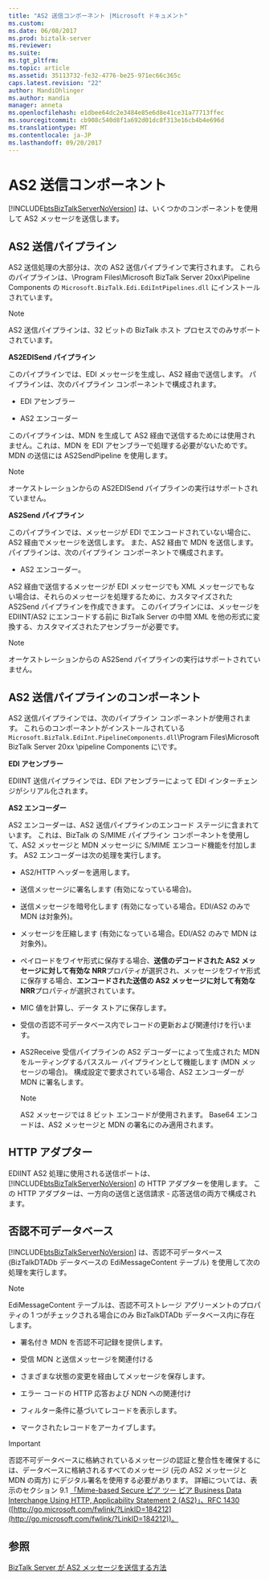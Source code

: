 ```yaml
---
title: "AS2 送信コンポーネント |Microsoft ドキュメント"
ms.custom: 
ms.date: 06/08/2017
ms.prod: biztalk-server
ms.reviewer: 
ms.suite: 
ms.tgt_pltfrm: 
ms.topic: article
ms.assetid: 35113732-fe32-4776-be25-971ec66c365c
caps.latest.revision: "22"
author: MandiOhlinger
ms.author: mandia
manager: anneta
ms.openlocfilehash: e1dbee64dc2e3484e85e6d8e41ce31a77713ffec
ms.sourcegitcommit: cb908c540d8f1a692d01dc8f313e16cb4b4e696d
ms.translationtype: MT
ms.contentlocale: ja-JP
ms.lasthandoff: 09/20/2017
---
```

# <a name="as2-send-components"></a>AS2 送信コンポーネント
[!INCLUDE[btsBizTalkServerNoVersion](../includes/btsbiztalkservernoversion-md.md)] は、いくつかのコンポーネントを使用して AS2 メッセージを送信します。  
  
## <a name="as2-send-pipelines"></a>AS2 送信パイプライン  
 AS2 送信処理の大部分は、次の AS2 送信パイプラインで実行されます。 これらのパイプラインは、\Program Files\Microsoft BizTalk Server 20xx\Pipeline Components の `Microsoft.BizTalk.Edi.EdiIntPipelines.dll` にインストールされています。  
  
> [!NOTE]
>  AS2 送信パイプラインは、32 ビットの BizTalk ホスト プロセスでのみサポートされています。  
  
 **AS2EDISend パイプライン**  
  
 このパイプラインでは、EDI メッセージを生成し、AS2 経由で送信します。 パイプラインは、次のパイプライン コンポーネントで構成されます。  
  
-   EDI アセンブラー  
  
-   AS2 エンコーダー  
  
 このパイプラインは、MDN を生成して AS2 経由で送信するためには使用されません。これは、MDN を EDI アセンブラーで処理する必要がないためです。 MDN の送信には AS2SendPipeline を使用します。  
  
> [!NOTE]
>  オーケストレーションからの AS2EDISend パイプラインの実行はサポートされていません。  
  
 **AS2Send パイプライン**  
  
 このパイプラインでは、メッセージが EDI でエンコードされていない場合に、AS2 経由でメッセージを送信します。 また、AS2 経由で MDN を送信します。 パイプラインは、次のパイプライン コンポーネントで構成されます。  
  
-   AS2 エンコーダー。  
  
 AS2 経由で送信するメッセージが EDI メッセージでも XML メッセージでもない場合は、それらのメッセージを処理するために、カスタマイズされた AS2Send パイプラインを作成できます。 このパイプラインには、メッセージを EDIINT/AS2 にエンコードする前に BizTalk Server の中間 XML を他の形式に変換する、カスタマイズされたアセンブラーが必要です。  
  
> [!NOTE]
>  オーケストレーションからの AS2Send パイプラインの実行はサポートされていません。  
  
## <a name="as2-send-pipeline-components"></a>AS2 送信パイプラインのコンポーネント  
 AS2 送信パイプラインでは、次のパイプライン コンポーネントが使用されます。 これらのコンポーネントがインストールされている`Microsoft.BizTalk.EdiInt.PipelineComponents.dll`\Program Files\Microsoft BizTalk Server 20xx \pipeline Components に\\です。  
  
 **EDI アセンブラー**  
  
 EDIINT 送信パイプラインでは、EDI アセンブラーによって EDI インターチェンジがシリアル化されます。  
  
 **AS2 エンコーダー**  
  
 AS2 エンコーダーは、AS2 送信パイプラインのエンコード ステージに含まれています。 これは、BizTalk の S/MIME パイプライン コンポーネントを使用して、AS2 メッセージと MDN メッセージに S/MIME エンコード機能を付加します。 AS2 エンコーダーは次の処理を実行します。  
  
-   AS2/HTTP ヘッダーを適用します。  
  
-   送信メッセージに署名します (有効になっている場合)。  
  
-   送信メッセージを暗号化します (有効になっている場合。EDI/AS2 のみで MDN は対象外)。  
  
-   メッセージを圧縮します (有効になっている場合。EDI/AS2 のみで MDN は対象外)。  
  
-   ペイロードをワイヤ形式に保存する場合、**送信のデコードされた AS2 メッセージに対して有効な NRR**プロパティが選択され、メッセージをワイヤ形式に保存する場合、**エンコードされた送信の AS2 メッセージに対して有効な NRR**プロパティが選択されています。  
  
-   MIC 値を計算し、データ ストアに保存します。  
  
-   受信の否認不可データベース内でレコードの更新および関連付けを行います。  
  
-   AS2Receive 受信パイプラインの AS2 デコーダーによって生成された MDN をルーティングするパススルー パイプラインとして機能します (MDN メッセージの場合)。 構成設定で要求されている場合、AS2 エンコーダーが MDN に署名します。  
  
    > [!NOTE]
    >  AS2 メッセージでは 8 ビット エンコードが使用されます。 Base64 エンコードは、AS2 メッセージと MDN の署名にのみ適用されます。  
  
## <a name="http-adapter"></a>HTTP アダプター  
 EDIINT AS2 処理に使用される送信ポートは、[!INCLUDE[btsBizTalkServerNoVersion](../includes/btsbiztalkservernoversion-md.md)] の HTTP アダプターを使用します。 この HTTP アダプターは、一方向の送信と送信請求 - 応答送信の両方で構成されます。  
  
## <a name="non-repudiation-database"></a>否認不可データベース  
 [!INCLUDE[btsBizTalkServerNoVersion](../includes/btsbiztalkservernoversion-md.md)] は、否認不可データベース (BizTalkDTADb データベースの EdiMessageContent テーブル) を使用して次の処理を実行します。  
  
> [!NOTE]
>  EdiMessageContent テーブルは、否認不可ストレージ アグリーメントのプロパティの 1 つがチェックされる場合にのみ BizTalkDTADb データベース内に存在します。  
  
-   署名付き MDN を否認不可記録を提供します。  
  
-   受信 MDN と送信メッセージを関連付ける  
  
-   さまざまな状態の変更を経由してメッセージを保存します。  
  
-   エラー コードの HTTP 応答および NDN への関連付け  
  
-   フィルター条件に基づいてレコードを表示します。  
  
-   マークされたレコードをアーカイブします。  
  
> [!IMPORTANT]
>  否認不可データベースに格納されているメッセージの認証と整合性を確保するには、データベースに格納されるすべてのメッセージ (元の AS2 メッセージと MDN の両方) にデジタル署名を使用する必要があります。 詳細については、表示のセクション 9.1 [「Mime-based Secure ピア ツー ピア Business Data Interchange Using HTTP, Applicability Statement 2 (AS2)」、RFC 1430](http://go.microsoft.com/fwlink/?LinkID=184212) ([http://go.microsoft.com/fwlink/?LinkID=184212](http://go.microsoft.com/fwlink/?LinkID=184212))。  
  
## <a name="see-also"></a>参照  
 [BizTalk Server が AS2 メッセージを送信する方法](../core/how-biztalk-server-sends-as2-messages.md)